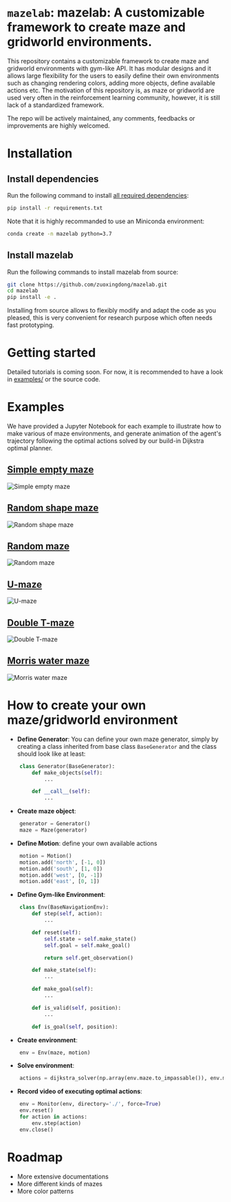# `mazelab`: mazelab: A customizable framework to create maze and gridworld environments.

This repository contains a customizable framework to create maze and gridworld environments with gym-like API. It has modular designs and it allows large flexibility for the users to easily define their own environments such as changing rendering colors, adding more objects, define available actions etc. The motivation of this
repository is, as maze or gridworld are used very often in the reinforcement learning community, however, 
it is still lack of a standardized framework. 

The repo will be actively maintained, any comments, feedbacks or improvements are highly welcomed. 

# Installation

## Install dependencies
Run the following command to install [all required dependencies](requirements.txt):

```bash
pip install -r requirements.txt
```

Note that it is highly recommanded to use an Miniconda environment:

```bash
conda create -n mazelab python=3.7
```

## Install mazelab
Run the following commands to install mazelab from source:

```bash
git clone https://github.com/zuoxingdong/mazelab.git
cd mazelab
pip install -e .
```

Installing from source allows to flexibly modify and adapt the code as you pleased, this is very convenient for research purpose which often needs fast prototyping.

# Getting started

Detailed tutorials is coming soon. For now, it is recommended to have a look in [examples/](examples) or the source code.

# Examples

We have provided a Jupyter Notebook for each example to illustrate how to make various of maze environments, and generate animation
of the agent's trajectory following the optimal actions solved by our build-in Dijkstra optimal planner. 

## [Simple empty maze](examples/simple_empty_maze)
![Simple empty maze](data/simple_empty_maze.gif)
## [Random shape maze](examples/random_shape_maze)
![Random shape maze](data/random_shape_maze.gif)
## [Random maze](examples/random_maze)
![Random maze](data/random_maze.gif)
## [U-maze](examples/u_maze)
![U-maze](data/u_maze.gif)
## [Double T-maze](examples/t_maze)
![Double T-maze](data/t_maze.gif)
## [Morris water maze](examples/morris_water_maze)
![Morris water maze](data/morris_water_maze.gif)

# How to create your own maze/gridworld environment

- **Define Generator**: You can define your own maze generator, simply by creating a class inherited from base class `BaseGenerator` 
and the class should look like at least: 

```python
    class Generator(BaseGenerator):
        def make_objects(self):
            ...

        def __call__(self):
            ...
```

- **Create maze object**: 

```python
    generator = Generator()
    maze = Maze(generator)
```

- **Define Motion**: define your own available actions

```python
    motion = Motion()
    motion.add('north', [-1, 0])
    motion.add('south', [1, 0])
    motion.add('west', [0, -1])
    motion.add('east', [0, 1])
```

- **Define Gym-like Environment**:

```python
    class Env(BaseNavigationEnv):
        def step(self, action):
            ...

        def reset(self):
            self.state = self.make_state()
            self.goal = self.make_goal()

            return self.get_observation()

        def make_state(self):
            ...

        def make_goal(self):
            ...

        def is_valid(self, position):
            ...

        def is_goal(self, position):
```

- **Create environment**:

```python
    env = Env(maze, motion)
```

- **Solve environment**:

```python
    actions = dijkstra_solver(np.array(env.maze.to_impassable()), env.motion, env.state.positions[0], env.goal.positions[0])
```

- **Record video of executing optimal actions**:

```python
    env = Monitor(env, directory='./', force=True)
    env.reset()
    for action in actions:
        env.step(action)
    env.close()
```

# Roadmap
- More extensive documentations
- More different kinds of mazes
- More color patterns

